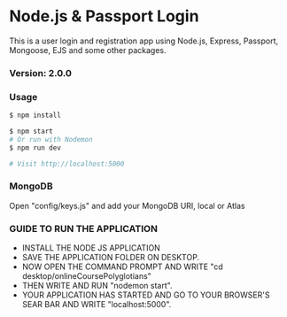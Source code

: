 # Node.js & Passport Login

This is a user login and registration app using Node.js, Express, Passport, Mongoose, EJS and some other packages.

### Version: 2.0.0

### Usage

```sh
$ npm install
```

```sh
$ npm start
# Or run with Nodemon
$ npm run dev

# Visit http://localhost:5000
```

### MongoDB

Open "config/keys.js" and add your MongoDB URI, local or Atlas

### GUIDE TO RUN THE APPLICATION

* INSTALL THE NODE JS APPLICATION
* SAVE THE APPLICATION FOLDER ON DESKTOP.
* NOW OPEN THE COMMAND PROMPT AND WRITE "cd desktop/onlineCoursePolyglotians"
* THEN WRITE AND RUN "nodemon start".
* YOUR APPLICATION HAS STARTED AND GO TO YOUR BROWSER'S SEAR BAR AND WRITE "localhost:5000".
